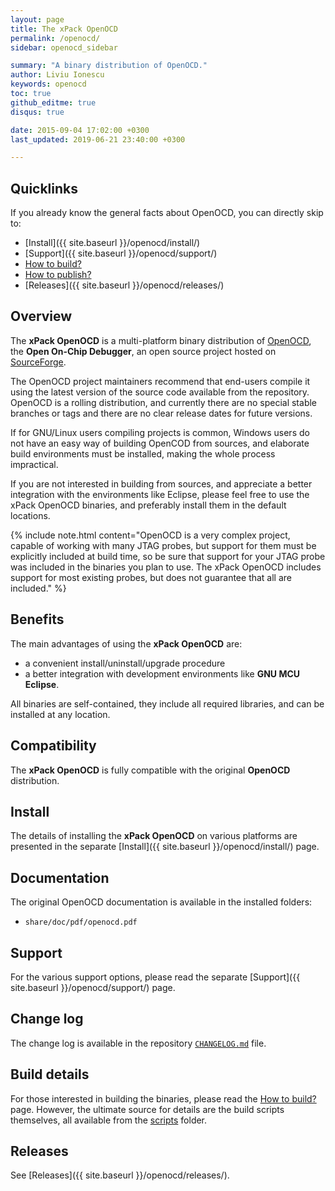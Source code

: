```yaml
---
layout: page
title: The xPack OpenOCD
permalink: /openocd/
sidebar: openocd_sidebar

summary: "A binary distribution of OpenOCD."
author: Liviu Ionescu
keywords: openocd
toc: true
github_editme: true
disqus: true

date: 2015-09-04 17:02:00 +0300
last_updated: 2019-06-21 23:40:00 +0300

---
```


## Quicklinks

If you already know the general facts about OpenOCD, you can directly skip to:

* [Install]({{ site.baseurl }}/openocd/install/)
* [Support]({{ site.baseurl }}/openocd/support/)
* [How to build?](https://github.com/xpack-dev-tools/openocd-xpack/blob/xpack/README-BUILD.md)
* [How to publish?](https://github.com/xpack-dev-tools/openocd-xpack/blob/xpack/README-PUBLISH.md)
* [Releases]({{ site.baseurl }}/openocd/releases/)

## Overview

The **xPack OpenOCD** is a multi-platform binary distribution of 
[OpenOCD](http://openocd.org), the **Open On-Chip Debugger**, 
an open source project hosted on 
[SourceForge](https://sourceforge.net/projects/openocd/).

The OpenOCD project maintainers recommend that end-users 
compile it using the latest version of the source code available from 
the repository. OpenOCD is a rolling distribution, and currently 
there are no special stable branches or tags 
and there are no clear release dates for future versions. 

If for GNU/Linux users compiling projects is common, Windows users do not 
have an easy way of building OpenCOD from sources, and elaborate build
environments must be installed, making the whole process impractical.

If you are not interested in building from sources, and appreciate a 
better integration with the environments like Eclipse, please feel free to use 
the xPack OpenOCD binaries, and preferably install them in the default 
locations.

{% include note.html content="OpenOCD is a very complex project, capable 
of working with many JTAG probes, but support for them must be explicitly 
included at build time, so be sure that support for your JTAG probe was 
included in the binaries you plan to use. The xPack OpenOCD includes 
support for most existing probes, but does not guarantee that all are 
included." %}

## Benefits

The main advantages of using the **xPack OpenOCD** are:

- a convenient install/uninstall/upgrade procedure 
- a better integration with development environments 
  like **GNU MCU Eclipse**.

All binaries are self-contained, they include all required libraries,
and can be installed at any location.

## Compatibility

The **xPack OpenOCD** is fully compatible with the original **OpenOCD** 
distribution.

## Install

The details of installing the **xPack OpenOCD** on various platforms are 
presented in the separate 
[Install]({{ site.baseurl }}/openocd/install/) page.

## Documentation

The original OpenOCD documentation is available in the installed folders:

- `share/doc/pdf/openocd.pdf`
  
## Support

For the various support options, please read the separate 
[Support]({{ site.baseurl }}/openocd/support/) page.

## Change log

The change log is available in the repository
[`CHANGELOG.md`](https://github.com/xpack-dev-tools/openocd-xpack/blob/xpack/CHANGELOG.md) file.

## Build details

For those interested in building the binaries, please read the 
[How to build?](https://github.com/xpack-dev-tools/openocd-xpack/blob/xpack/README-BUILD.md) page. 
However, the ultimate source for details are the build scripts themselves, 
all available from the [scripts](https://github.com/xpack-dev-tools/openocd-xpack/tree/xpack/scripts/) folder.

## Releases

See [Releases]({{ site.baseurl }}/openocd/releases/).

